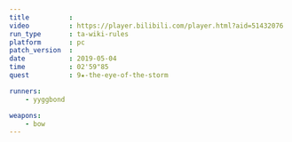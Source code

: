 ```yaml
---
title          :
video          : https://player.bilibili.com/player.html?aid=51432076
run_type       : ta-wiki-rules
platform       : pc
patch_version  : 
date           : 2019-05-04
time           : 02'59"85
quest          : 9★-the-eye-of-the-storm

runners:
    - yyggbond

weapons:
    - bow
---
```

